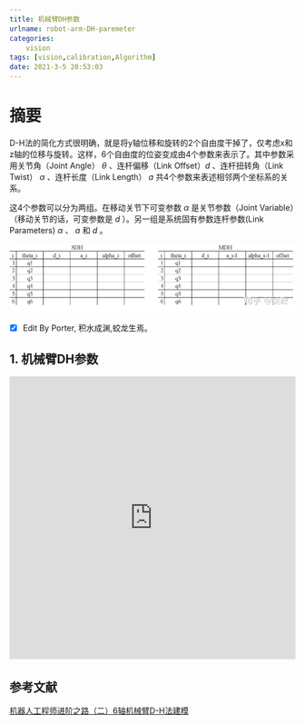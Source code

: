 ```yaml
---
title: 机械臂DH参数
urlname: robot-arm-DH-paremeter
categories:      
    vision    
tags: [vision,calibration,Algorithm]
date: 2021-3-5 20:53:03
---
```


# 摘要

D-H法的简化方式很明确，就是将y轴位移和旋转的2个自由度干掉了，仅考虑x和z轴的位移与旋转。这样，6个自由度的位姿变成由4个参数来表示了。其中参数采用关节角（Joint Angle） $\theta$ 、连杆偏移（Link Offset）$d$  、连杆扭转角（Link Twist） $\alpha$  、连杆长度（Link Length） $a$ 共4个参数来表述相邻两个坐标系的关系。

这4个参数可以分为两组。在移动关节下可变参数 $\alpha$ 是关节参数（Joint Variable）（移动关节的话，可变参数是 $d$ ）。另一组是系统固有参数连杆参数(Link Parameters) $\alpha$  、 $a$ 和 $d$ 。

![DH table](./image4/dh_table.jpg)

- [x] Edit By Porter, 积水成渊,蛟龙生焉。 

<!-- more -->

## 1. 机械臂DH参数

<div>
<iframe height=498 width=100% src="https://zhuanlan.zhihu.com/p/137960186" scrolling="no" border="0" frameborder="no" framespacing="0" allowfullscreen="true"> </iframe>
</div>

## 参考文献

[机器人工程师进阶之路（二）6轴机械臂D-H法建模](https://zhuanlan.zhihu.com/p/137960186)